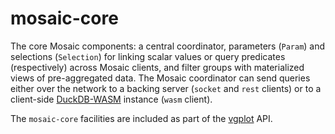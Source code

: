 # mosaic-core

The core Mosaic components: a central coordinator, parameters (`Param`) and selections (`Selection`) for linking scalar values or query predicates (respectively) across Mosaic clients, and filter groups with materialized views of pre-aggregated data. The Mosaic coordinator can send queries either over the network to a backing server (`socket` and `rest` clients) or to a client-side [DuckDB-WASM](https://github.com/duckdb/duckdb-wasm) instance (`wasm` client).

The `mosaic-core` facilities are included as part of the [vgplot](https://github.com/uwdata/mosaic/tree/main/packages/vgplot) API.
